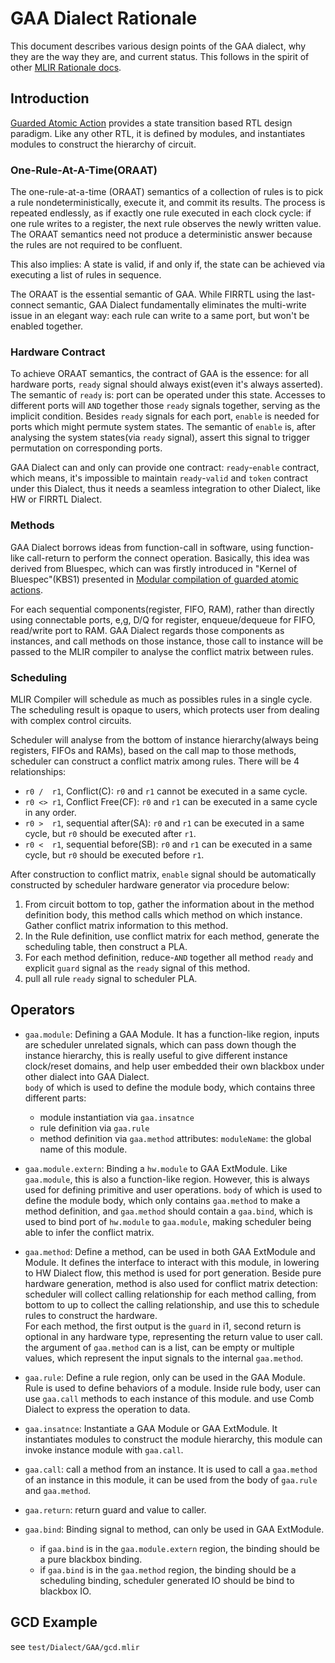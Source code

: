 # GAA Dialect Rationale

This document describes various design points of the GAA dialect, why they are
the way they are, and current status.  This follows in the spirit of other
[MLIR Rationale docs](https://mlir.llvm.org/docs/Rationale/).

## Introduction

[Guarded Atomic Action](https://ieeexplore.ieee.org/document/1560170/) provides
a state transition based RTL design paradigm. Like any other RTL, it is defined
by modules, and instantiates modules to construct the hierarchy of circuit. 

### One-Rule-At-A-Time(ORAAT)

The one-rule-at-a-time (ORAAT) semantics of a collection of rules is to pick a
rule nondeterministically, execute it, and commit its results.
The process is repeated endlessly, as if exactly one rule executed in each 
clock cycle: if one rule writes to a register, the next rule observes the newly
written value. The ORAAT semantics need not produce a deterministic answer 
because the rules are not required to be confluent.

This also implies: A state is valid, if and only if, the state can be achieved
via executing a list of rules in sequence.

The ORAAT is the essential semantic of GAA. While FIRRTL using the last-connect 
semantic, GAA Dialect fundamentally eliminates the multi-write issue in an 
elegant way: each rule can write to a same port, but won't be enabled together. 

### Hardware Contract

To achieve ORAAT semantics, the contract of GAA is the essence: for all
hardware ports, `ready` signal should always exist(even it's always asserted).
The semantic of `ready` is: port can be operated under this state.
Accesses to different ports will `AND` together those `ready` signals together,
serving as the implicit condition.
Besides `ready` signals for each port, `enable` is needed for ports which might
permute system states. The semantic of `enable` is, after analysing the system
states(via `ready` signal), assert this signal to trigger permutation on 
corresponding ports. 

GAA Dialect can and only can provide one contract: `ready`-`enable` contract,
which means, it's impossible to maintain `ready`-`valid` and `token` contract
under this Dialect, thus it needs a seamless integration to other Dialect, like
HW or FIRRTL Dialect.

### Methods

GAA Dialect borrows ideas from function-call in software, using function-like
call-return to perform the connect operation. Basically, this idea was derived
from Bluespec, which can was firstly introduced in "Kernel of Bluespec"(KBS1)
presented in [Modular compilation of guarded atomic actions](https://ieeexplore.ieee.org/document/6670957).

For each sequential components(register, FIFO, RAM), rather than directly using
connectable ports, e,g, D/Q for register, enqueue/dequeue for FIFO, read/write
port to RAM. GAA Dialect regards those components as instances, and call 
methods on those instance, those call to instance will be passed to the MLIR 
compiler to analyse the conflict matrix between rules.

### Scheduling
MLIR Compiler will schedule as much as possibles rules in a single cycle. The
scheduling result is opaque to users, which protects user from dealing with 
complex control circuits.

Scheduler will analyse from the bottom of instance hierarchy(always being 
registers, FIFOs and RAMs), based on the call map to those methods, scheduler 
can construct a conflict matrix among rules. There will be 4 relationships:
- `r0 /  r1`, Conflict(C): `r0` and `r1` cannot be executed in a same cycle.
- `r0 <> r1`, Conflict Free(CF): `r0` and `r1` can be executed in a same cycle 
  in any order.
- `r0 >  r1`, sequential after(SA): `r0` and `r1` can be executed in a same 
  cycle, but `r0` should be executed after `r1`.
- `r0 <  r1`, sequential before(SB): `r0` and `r1` can be executed in a same
  cycle, but `r0` should be executed before `r1`.

After construction to conflict matrix, `enable` signal should be automatically
constructed by scheduler hardware generator via procedure below:
1. From circuit bottom to top, gather the information about in the method
   definition body, this method calls which method on which instance. Gather
   conflict matrix information to this method.
2. In the Rule definition, use conflict matrix for each method, generate the 
   scheduling table, then construct a PLA.
3. For each method definition, reduce-`AND` together all method `ready` and 
   explicit `guard` signal as the `ready` signal of this method.
4. pull all rule `ready` signal to scheduler PLA.

## Operators
- `gaa.module`: Defining a GAA Module.
  It has a function-like region, inputs are scheduler unrelated signals, which
  can pass down though the instance hierarchy, this is really useful to give
  different instance clock/reset domains, and help user embedded their own
  blackbox under other dialect into GAA Dialect.  
  `body` of which is used to define the module body, which contains three 
  different parts: 
  - module instantiation via `gaa.insatnce`
  - rule definition via `gaa.rule`
  - method definition via `gaa.method`
  attributes:
  `moduleName`: the global name of this module.

- `gaa.module.extern`: Binding a `hw.module` to GAA ExtModule.
  Like `gaa.module`, this is also a function-like region. However, this is 
  always used for defining primitive and user operations.
  `body` of which is used to define the module body, which only contains 
  `gaa.method` to make a method definition, and `gaa.method` should contain a
  `gaa.bind`, which is used to bind port of `hw.module` to `gaa.module`, making
  scheduler being able to infer the conflict matrix.

- `gaa.method`: Define a method, can be used in both GAA ExtModule and Module.
  It defines the interface to interact with this module, in lowering to HW 
  Dialect flow, this method is used for port generation. Beside pure hardware
  generation, method is also used for conflict matrix detection: scheduler will
  collect calling relationship for each method calling, from bottom to up to 
  collect the calling relationship, and use this to schedule rules to construct
  the hardware.  
  For each method, the first output is the `guard` in i1, second return is 
  optional in any hardware type, representing the return value to user call.
  the argument of `gaa.method` can is a list, can be empty or multiple values,
  which represent the input signals to the internal `gaa.method`.
  
- `gaa.rule`: Define a rule region, only can be used in the GAA Module.
  Rule is used to define behaviors of a module. Inside rule body, user can use
  `gaa.call` methods to each instance of this module. and use Comb Dialect to 
  express the operation to data.

- `gaa.insatnce`: Instantiate a GAA Module or GAA ExtModule. 
  It instantiates modules to construct the module hierarchy, this module can 
  invoke instance module with `gaa.call`.

- `gaa.call`: call a method from an instance.
  It is used to call a `gaa.method` of an instance in this module, it can be
  used from the body of `gaa.rule` and `gaa.method`.

- `gaa.return`: return guard and value to caller.
- `gaa.bind`: Binding signal to method, can only be used in GAA ExtModule.
  - if `gaa.bind` is in the `gaa.module.extern` region, the binding should be a
    pure blackbox binding.
  - if `gaa.bind` is in the `gaa.method` region, the binding should be a 
    scheduling binding, scheduler generated IO should be bind to blackbox IO.

## GCD Example
see `test/Dialect/GAA/gcd.mlir`